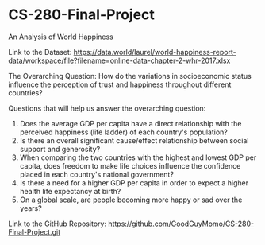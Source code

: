 # CS-280-Final-Project
An Analysis of World Happiness


Link to the Dataset:
https://data.world/laurel/world-happiness-report-data/workspace/file?filename=online-data-chapter-2-whr-2017.xlsx

The Overarching Question:
How do the variations in socioeconomic status influence the perception of trust and happiness throughout different countries?

Questions that will help us answer the overarching question:
1. Does the average GDP per capita have a direct relationship with the perceived happiness (life ladder) of each country's population?
2. Is there an overall significant cause/effect relationship between social support and generosity?
3. When comparing the two countries with the highest and lowest GDP per capita, does freedom to make life choices influence the confidence placed in each country's national government?
4. Is there a need for a higher GDP per capita in order to expect a higher health life expectancy at birth?
5. On a global scale, are people becoming more happy or sad over the years?


Link to the GitHub Repository:
https://github.com/GoodGuyMomo/CS-280-Final-Project.git
